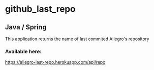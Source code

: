 # github_last_repo

## Java / Spring

This application returns the name of last commited Allegro's repository

### Available here:

https://allegro-last-repo.herokuapp.com/api/repo
